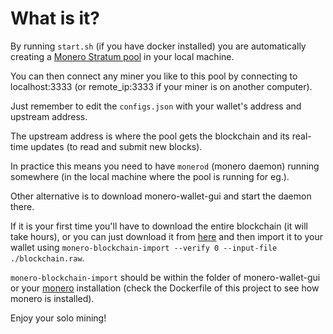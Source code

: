 # What is it?

By running `start.sh` (if you have docker installed) you are automatically creating a [Monero Stratum pool](https://github.com/sammy007/monero-stratum.git) in your local machine.

You can then connect any miner you like to this pool by connecting to localhost:3333 (or remote_ip:3333 if your miner is on another computer).

Just remember to edit the `configs.json` with your wallet's address and upstream address.

The upstream address is where the pool gets the blockchain and its real-time updates (to read and submit new blocks).

In practice this means you need to have `monerod` (monero daemon) running somewhere (in the local machine where the pool is running for eg.).

Other alternative is to download monero-wallet-gui and start the daemon there.

If it is your first time you'll have to download the entire blockchain (it will take hours), or you can just download it from [here](https://downloads.getmonero.org/blockchain.raw) and then import it to your wallet using `monero-blockchain-import --verify 0 --input-file ./blockchain.raw`.

`monero-blockchain-import` should be within the folder of monero-wallet-gui or your [monero](https://github.com/monero-project/monero.git) installation (check the Dockerfile of this project to see how monero is installed).

Enjoy your solo mining!
